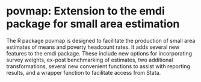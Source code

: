 # povmap: Extension to the emdi package for small area estimation

The R package povmap is designed to facilitate the production of small area estimates
of means and poverty headcount rates. It adds several new features to the emdi package.
These include new options for incorporating survey weights, ex-post benchmarking of
estimates, two additional transformations, several new convenient functions to assist with
reporting results, and a wrapper function to facilitate access from Stata.
